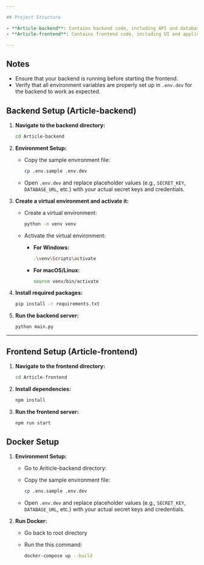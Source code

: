 ```yaml
---

## Project Structure

- **Article-backend**: Contains backend code, including API and database models.
- **Article-frontend**: Contains frontend code, including UI and application logic.

---
```


## Notes

- Ensure that your backend is running before starting the frontend.
- Verify that all environment variables are properly set up in `.env.dev` for the backend to work as expected.


## Backend Setup (Article-backend)

1. **Navigate to the backend directory:**

   ```bash
   cd Article-backend
   ```

2. **Environment Setup:**
   - Copy the sample environment file:

     ```bash
     cp .env.sample .env.dev
     ```

   - Open `.env.dev` and replace placeholder values (e.g., `SECRET_KEY`, `DATABASE_URL`, etc.) with your actual secret keys and credentials.

3. **Create a virtual environment and activate it:**
   - Create a virtual environment:

     ```bash
     python -m venv venv
     ```

   - Activate the virtual environment:
     - **For Windows:**

       ```bash
       .\venv\Scripts\activate
       ```

     - **For macOS/Linux:**

       ```bash
       source venv/bin/activate
       ```

4. **Install required packages:**

   ```bash
   pip install -r requirements.txt
   ```

5. **Run the backend server:**

   ```bash
   python main.py
   ```

---

## Frontend Setup (Article-frontend)

1. **Navigate to the frontend directory:**

   ```bash
   cd Article-frontend
   ```

2. **Install dependencies:**

   ```bash
   npm install
   ```

3. **Run the frontend server:**

   ```bash
   npm run start
   ```

## Docker Setup


1. **Environment Setup:**
   - Go to Ariticle-backend directory:
   - Copy the sample environment file:

     ```bash
     cp .env.sample .env.dev
     ```
   - Open `.env.dev` and replace placeholder values (e.g., `SECRET_KEY`, `DATABASE_URL`, etc.) with your actual secret keys and credentials.
2. **Run Docker:**
   - Go back to root directory
   - Run the this command:

     ```bash
     docker-compose up --build
     ```
